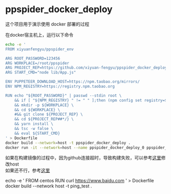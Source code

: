 # ppspider_docker_deploy
这个项目用于演示使用 docker 部署的过程  

在docker宿主机上，运行以下命令  
```bash
echo -e '
FROM xiyuanfengyu/ppspider_env

ARG ROOT_PASSWORD=123456
ARG WORKPLACE=/root/ppspider
ARG PROJECT_REP=https://github.com/xiyuan-fengyu/ppspider_docker_deploy
ARG START_CMD="node lib/App.js"

ENV PUPPETEER_DOWNLOAD_HOST=https://npm.taobao.org/mirrors/
ENV NPM_REGISTRY=https://registry.npm.taobao.org

RUN echo "${ROOT_PASSWORD}" | passwd --stdin root \
    && if [ "${NPM_REGISTRY} " != " " ];then (npm config set registry=${NPM_REGISTRY}) fi \
    && mkdir -p ${WORKPLACE} \
    && cd ${WORKPLACE} \
    #&& git clone ${PROJECT_REP} \
    && cd ${PROJECT_REP##*/} \
    && yarn install \
    && tsc -w false \
    && eval ${START_CMD}
' > Dockerfile
docker build --network=host -t ppspider_docker_deploy .  
docker run -it --network=host --name ppspider_docker_deploy_0 ppspider_docker_deploy   
```

如果在构建镜像的过程中，因为github连接超时，导致构建失败，可以参考[这里](https://zc95.github.io/2017/11/28/hostsChange/index.html)修改host  
如果还不行，参考[这里](https://serverfault.com/questions/642981/docker-containers-cant-resolve-dns-on-ubuntu-14-04-desktop-host)  
    
    
    
echo -e '
FROM centos
RUN curl https://www.baidu.com
' > Dockerfile
docker build --network host -t ping_test .  